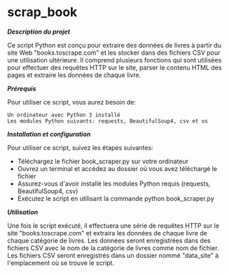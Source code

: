 # scrap_book
***Description du projet***

Ce script Python est conçu pour extraire des données de livres à partir du site Web  "books.toscrape.com" et les stocker dans des fichiers CSV pour une utilisation 
ultérieure. Il comprend plusieurs fonctions qui sont utilisées pour effectuer des requêtes HTTP sur le site, parser le contenu HTML des pages et extraire les données 
de chaque livre.


***Prérequis***

Pour utiliser ce script, vous aurez besoin de:

    Un ordinateur avec Python 3 installé
    Les modules Python suivants: requests, BeautifulSoup4, csv et os
    
***Installation et configuration*** 

Pour utiliser ce script, suivez les étapes suivantes:

   - Téléchargez le fichier book_scraper.py sur votre ordinateur
   - Ouvrez un terminal et accédez au dossier où vous avez téléchargé le fichier
   - Assurez-vous d'avoir installé les modules Python requis (requests, BeautifulSoup4, csv)
   - Exécutez le script en utilisant la commande python book_scraper.py

***Utilisation***

Une fois le script exécuté, il effectuera une série de requêtes HTTP sur le site "books.toscrape.com" et extraira les données de chaque livre de chaque catégorie de 
livres. Les données seront enregistrées dans des fichiers CSV avec le nom de la catégorie de livres comme nom de fichier. 
Les fichiers CSV seront enregistrés dans un dossier nommé "data_site" à l'emplacement où se trouve le script.
